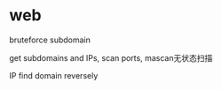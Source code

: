 # web

bruteforce subdomain

get subdomains and IPs, scan ports, mascan无状态扫描

IP find domain reversely